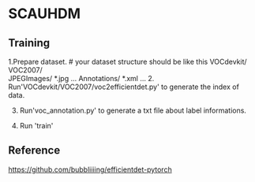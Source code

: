# SCAUHDM

## Training 

1.Prepare dataset.
    # your dataset structure should be like this
    VOCdevkit/
        VOC2007/  
            JPEGImages/
                *.jpg
                ...
            Annotations/
                *.xml
                ...
2. Run'VOCdevkit/VOC2007/voc2efficientdet.py' to generate the index of data.

3. Run'voc_annotation.py' to generate a txt file about label informations.

4. Run 'train'


## Reference
https://github.com/bubbliiiing/efficientdet-pytorch
